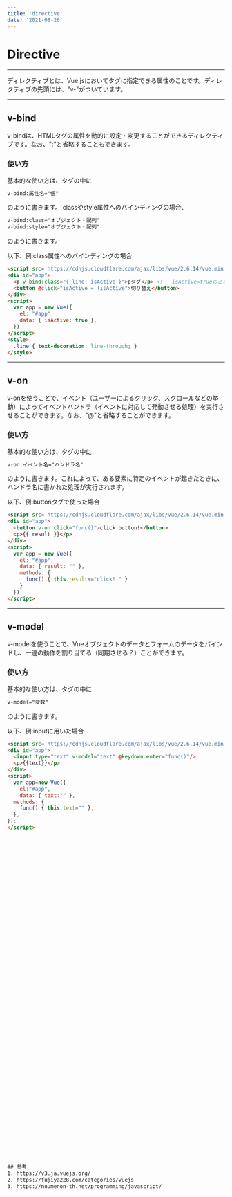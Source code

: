 ```yaml
---
title: 'directive'
date: '2021-08-26'
---
```


# Directive
---

ディレクティブとは、Vue.jsにおいてタグに指定できる属性のことです。ディレクティブの先頭には、"v-"がついています。

---
## v-bind

v-bindは、HTMLタグの属性を動的に設定・変更することができるディレクティブです。なお、":"と省略することもできます。

### 使い方

基本的な使い方は、タグの中に
```html
v-bind:属性名="値"
```
のように書きます。
classやstyle属性へのバインディングの場合、
```html
v-bind:class="オブジェクト・配列"
v-bind:style="オブジェクト・配列"
```
のように書きます。

以下、例:class属性へのバインディングの場合
```html
<script src='https://cdnjs.cloudflare.com/ajax/libs/vue/2.6.14/vue.min.js'></script><!-- https://cdnjs.com/libraries/vue -->
<div id="app">
  <p v-bind:class="{ line: isActive }">pタグ</p> <!-- isActive=trueのとき、"pタグ"を横線で消す -->
  <button @click="isActive = !isActive">切り替え</button>
</div>
<script>
  var app = new Vue({
    el: "#app",
    data: { isActive: true },
  })
</script>
<style>
  .line { text-decoration: line-through; }
</style>
```

---
## v-on

v-onを使うことで、イベント（ユーザーによるクリック、スクロールなどの挙動）によってイベントハンドラ（イベントに対応して発動させる処理）を実行させることができます。なお、"@"と省略することができます。

### 使い方

基本的な使い方は、タグの中に
```html
v-on:イベント名="ハンドラ名"
```
のように書きます。これによって、ある要素に特定のイベントが起きたときに、ハンドラ名に書かれた処理が実行されます。

以下、例:buttonタグで使った場合
```html
<script src='https://cdnjs.cloudflare.com/ajax/libs/vue/2.6.14/vue.min.js'></script><!-- https://cdnjs.com/libraries/vue -->
<div id="app">
  <button v-on:click="func()">click button!</button>
  <p>{{ result }}</p>
</div>
<script>
  var app = new Vue({
    el: "#app",
    data: { result: "" },
    methods: {
      func() { this.result+="click! " }
    }
  })
</script>
```

---
## v-model

v-modelを使うことで、Vueオブジェクトのデータとフォームのデータをバインドし、一連の動作を割り当てる（同期させる？）ことができます。

### 使い方

基本的な使い方は、タグの中に
```html
v-model="変数"
```
のように書きます。

以下、例:inputに用いた場合
```html
<script src='https://cdnjs.cloudflare.com/ajax/libs/vue/2.6.14/vue.min.js'></script>
<div id="app">
  <input type="text" v-model="text" @keydown.enter="func()"/>
  <p>{{text}}</p>
</div>
<script>
  var app=new Vue({
    el:"#app",
    data: { text:"" },
  methods: {
    func() { this.text="" },
  },
});
</script>























































## 参考
1. https://v3.ja.vuejs.org/
2. https://fujiya228.com/categories/vuejs
3. https://noumenon-th.net/programming/javascript/